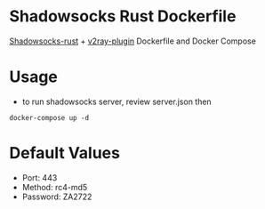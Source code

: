 # Shadowsocks Rust Dockerfile
[Shadowsocks-rust](https://github.com/shadowsocks/shadowsocks-rust) + [v2ray-plugin](https://github.com/shadowsocks/v2ray-plugin) Dockerfile and Docker Compose

# Usage
- to run shadowsocks server, review server.json then
```
docker-compose up -d
```

# Default Values
- Port: 443
- Method: rc4-md5
- Password: ZA2722
